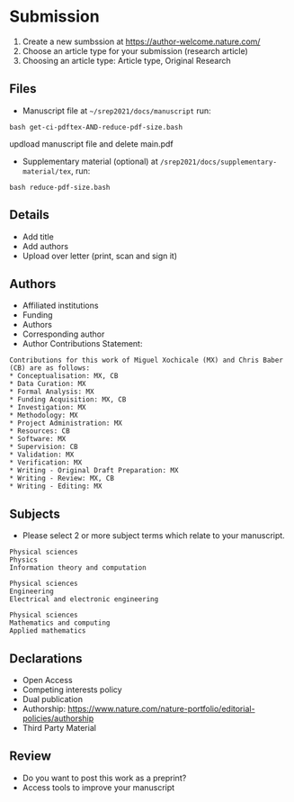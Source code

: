 # Submission

1. Create a new sumbssion at https://author-welcome.nature.com/
2. Choose an article type for your submission (research article)
3. Choosing an article type: Article type, Original Research

## Files
* Manuscript file
at `~/srep2021/docs/manuscript` run: 
```
bash get-ci-pdftex-AND-reduce-pdf-size.bash
```
updload manuscript file and delete main.pdf

* Supplementary material (optional)
at `/srep2021/docs/supplementary-material/tex`, run:
```
bash reduce-pdf-size.bash
```

## Details
* Add title
* Add authors
* Upload over letter (print, scan and sign it)

## Authors
* Affiliated institutions
* Funding
* Authors
* Corresponding author
* Author Contributions Statement:
```
Contributions for this work of Miguel Xochicale (MX) and Chris Baber (CB) are as follows:
* Conceptualisation: MX, CB
* Data Curation: MX
* Formal Analysis: MX
* Funding Acquisition: MX, CB
* Investigation: MX
* Methodology: MX
* Project Administration: MX
* Resources: CB
* Software: MX
* Supervision: CB
* Validation: MX
* Verification: MX
* Writing - Original Draft Preparation: MX
* Writing - Review: MX, CB
* Writing - Editing: MX
```



## Subjects
* Please select 2 or more subject terms which relate to your manuscript.
```
Physical sciences 
Physics 
Information theory and computation

Physical sciences 
Engineering 
Electrical and electronic engineering

Physical sciences 
Mathematics and computing 
Applied mathematics
```



## Declarations
* Open Access
* Competing interests policy
* Dual publication
* Authorship: https://www.nature.com/nature-portfolio/editorial-policies/authorship
* Third Party Material


## Review 
* Do you want to post this work as a preprint?
* Access tools to improve your manuscript


